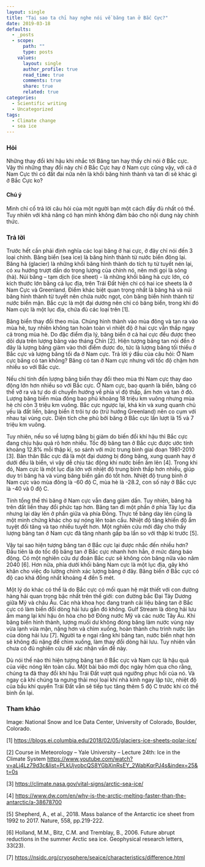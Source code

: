 ```yaml
---
layout: single
title: "Tại sao ta chỉ hay nghe nói về băng tan ở Bắc Cực?"
date: 2019-03-18
defaults:
  - _posts
  - scope:
      path: ""
      type: posts
    values:
      layout: single
      author_profile: true
      read_time: true
      comments: true
      share: true
      related: true
categories:
  - Scientific writing
  - Uncategorized
tags:
  - Climate change
  - sea ice
---
```


### Hỏi
Những thay đổi khí hậu khi nhắc tới Băng tan hay thấy chỉ nói ở Bắc cực. Vậy thì những thay đổi này chỉ ở Bắc Cực hay ở Nam cực cũng vậy, với cả ở Nam Cực thì có đất đai nữa nên là khối băng hình thành và tan đi sẽ khác gì ở Bắc Cực ko?

#### Chú ý
Mình chỉ cố trả lời câu hỏi của một người bạn một cách đầy đủ nhất có thể. Tuy nhiên với khả năng có hạn mình không đảm bảo cho nội dung này chính thức.

### Trả lời
Trước hết cần phải định nghĩa các loại băng ở hai cực, ở đây chỉ nói đến 3 loại chính. Băng biển (sea ice) là băng hình thành từ nước biển đông lại. Băng hà (glacier) là những khối băng hình thành do tích tụ từ tuyết nén lại, có xu hướng trượt dần do trọng lượng của chính nó, nên mới gọi là sông (hà). Núi băng – tạm dịch (ice sheet) - là những khối băng hà cực lớn, có kích thước lớn bằng cả lục địa, trên Trái Đất hiện chi có hai ice sheets là ở Nam Cực và Greenland. Điểm khác biệt quan trọng nhất là băng hà và núi băng hình thành từ tuyết nên chứa nước ngọt, còn băng biển hình thành từ nước biển mặn. Bắc cực là một đại dương nên chỉ có băng biển, trong khi đó Nam cực là một lục địa, chứa đủ các loại trên [1].

Băng biển thay đổi theo mùa. Chúng hình thành vào mùa đông và tan ra vào mùa hè, tuy nhiên không tan hoàn toàn vì nhiệt độ ở hai cực vẫn thấp ngay cả trong mùa hè. Do đặc điểm địa lý, băng biển ở cả hai cực đều được theo dõi dựa trên lượng băng vào tháng Chín [2]. Hiện tượng băng tan nói đến ở đây là lượng băng giảm vào thời điểm được đo, tức là lượng băng tối thiểu ở Bắc cực và lượng băng tối đa ở Nam cực.
Trả lời ý đầu của câu hỏi: Ở Nam cực băng có tan không? Băng có tan ở Nam cực nhưng với tốc độ chậm hơn nhiều so với Bắc cực.

Nếu chỉ tính đến lượng băng biển thay đổi theo mùa thì Nam cực thay dao động lớn hơn nhiều so với Bắc cực. Ở Nam cực, bao quanh là biển, băng có thể vỡ ra và tự do di chuyển hướng về phía vĩ độ thấp, ấm hơn và tan ở đó. Lượng băng biển mùa đông bao phủ khoảng 18 triệu km vuông nhưng mùa hè chỉ còn 3 triệu km vuông. Bắc cực ngược lại, khá kín và xung quanh chủ yếu là đất liền, băng biển ít trôi tự do (trừ hướng Greenland) nên co cụm với nhau tại vùng cực. Diện tích che phủ bởi băng ở Bắc cực lần lượt là 15 và 7 triệu km vuông.

Tuy nhiên, nếu so về lượng băng bị giảm do biến đổi khí hậu thì Bắc cực đang chịu hậu quả rõ hơn nhiều. Tốc độ băng tan ở Bắc cực được ước tính khoảng 12.8% mỗi thập kỉ, so sánh với mức trung bình giai đoạn 1981-2010 [3]. Bản thân Bắc cực đã là một đại dương bị đóng băng, xung quanh hay ở dưới đều là biển, vì vậy dễ chịu tác động khi nước biển ấm lên [4]. Trong khi đó, Nam cực là một lục địa lớn với nhiệt độ trung bình thấp hơn nhiều, giúp duy trì băng hà và vùng băng biển gần đó tốt hơn. Nhiệt độ trung bình ở Nam cực vào mùa đông là -60 độ C, mùa hè là -28.2, con số này ở Bắc cực là -40 và 0 độ C.

Tính tổng thể thì băng ở Nam cực vẫn đang giảm dần. Tuy nhiên, băng hà trên đất liền thay đổi phức tạp hơn. Băng tan đi một phần ở phía Tây lục địa nhưng lại dày lên ở phần giữa và phía Đông. Thực tế băng dày lên cũng là một minh chứng khác cho sự nóng lên toàn cầu. Nhiệt độ tăng khiến độ ẩm tuyệt đối tăng và tạo nhiều tuyết hơn. Một nghiên cứu mới đây cho thấy lượng băng tan ở Nam cực đã tăng nhanh gấp ba lần so với thập kỉ trước [5].

Vậy tại sao hiện tượng băng tan ở Bắc cực lại được nhắc đến nhiều hơn? Đầu tiên là do tốc độ băng tan ở Bắc cực nhanh hơn hẳn, ở mức đáng báo động. Có một nghiên cứu dự đoán Bắc cực sẽ không còn băng nữa vào năm 2040 [6]. Hơn nữa, phía dưới khối băng Nam cực là một lục địa, gây khó khăn cho việc đo lường chính xác lượng băng ở đây. Băng biển ở Bắc cực có độ cao khá đồng nhất khoảng 4 đến 5 mét.

Một lý do khác có thể là do Bắc cực có mối quan hệ mật thiết với con đường hàng hải quan trọng bậc nhất trên thế giới: con đường bắc Đại Tây Dương giữa Mỹ và châu Âu. Các nhà khoa học đang tranh cãi liệu băng tan ở Bắc cực có làm biến đổi dòng hải lưu gần đó không. Gulf Stream là dòng hải lưu ấm mang lại khí hậu ôn hòa cho bờ Đông nước Mỹ và các nước Tây Âu. Khi băng biển hình thành, lượng muối dư không đóng băng làm nước vùng này vừa lạnh vừa mặn, nặng hơn và chìm xuống, hoàn thành chu trình nước lặn của dòng hải lưu [7]. Người ta e ngại rằng khi băng tan, nước biển nhạt hơn sẽ không đủ nặng để chìm xuống, làm thay đổi dòng hải lưu. Tuy nhiên vẫn chưa có đủ nghiên cứu để xác nhận vấn đề này.

Dù nói thế nào thì hiện tượng băng tan ở Bắc cực và Nam cực là hậu quả của việc nóng lên toàn cầu. Một bài báo mới đọc ngày hôm qua cho rằng, chúng ta đã thay đổi khí hậu Trái Đất vượt quá ngưỡng phục hồi của nó. Và ngay cả khi chúng ta ngưng thải mọi loại khí nhà kính ngay lập tức, nhiệt độ của bầu khí quyển Trái Đất vẫn sẽ tiếp tục tăng thêm 5 độ C trước khi có thể bình ổn lại.


### Tham khảo

Image: National Snow and Ice Data Center, University of Colorado, Boulder, Colorado.

[1] https://blogs.ei.columbia.edu/2018/02/05/glaciers-ice-sheets-polar-ice/ 

[2] Course in Meteorology – Yale University – Lecture 24th: Ice in the Climate System https://www.youtube.com/watch?v=aLj4Lz79d3c&list=PLkUjvobcQS8YGbXinRsEY_2WabKqrPJ4s&index=25&t=0s 

[3] https://climate.nasa.gov/vital-signs/arctic-sea-ice/ 

[4] https://www.dw.com/en/why-is-the-arctic-melting-faster-than-the-antarctic/a-38678700 

[5] Shepherd, A., et al., 2018. Mass balance of the Antarctic ice sheet from 1992 to 2017. Nature, 558, pp.219-222.

[6] Holland, M.M., Bitz, C.M. and Tremblay, B., 2006. Future abrupt reductions in the summer Arctic sea ice. Geophysical research letters, 33(23).

[7] https://nsidc.org/cryosphere/seaice/characteristics/difference.html


